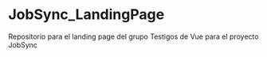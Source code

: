 # JobSync_LandingPage
Repositorio para el landing page del grupo Testigos de Vue para el proyecto JobSync
